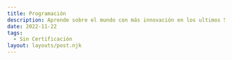 ```yaml
---
title: Programación
description: Aprende sobre el mundo con más innovación en los ultimos 50 años
date: 2022-11-22
tags:
  - Sin Certificación
layout: layouts/post.njk
---
```




